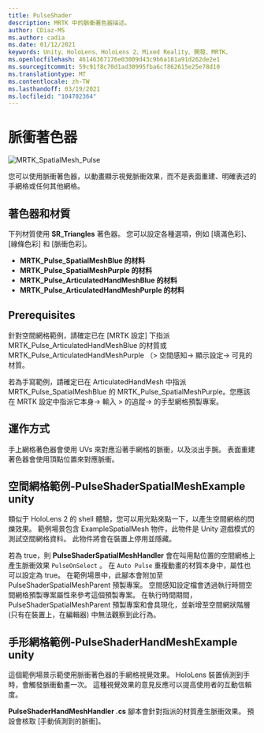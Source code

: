 ```yaml
---
title: PulseShader
description: MRTK 中的脈衝著色器描述。
author: CDiaz-MS
ms.author: cadia
ms.date: 01/12/2021
keywords: Unity、HoloLens、HoloLens 2、Mixed Reality、開發、MRTK、
ms.openlocfilehash: 46146367176e03009d43c9b6a181a91d262de2e1
ms.sourcegitcommit: 59c91f8c70d1ad30995fba6cf862615e25e78d10
ms.translationtype: MT
ms.contentlocale: zh-TW
ms.lasthandoff: 03/19/2021
ms.locfileid: "104702364"
---
```

# <a name="pulse-shader"></a>脈衝著色器

![MRTK_SpatialMesh_Pulse](https://user-images.githubusercontent.com/13754172/68261851-3489e200-fff6-11e9-9f6c-5574a7dd8db7.gif)

您可以使用脈衝著色器，以動畫顯示視覺脈衝效果，而不是表面重建、明確表述的手網格或任何其他網格。

## <a name="shader-and-material"></a>著色器和材質

下列材質使用 **SR_Triangles** 著色器。 您可以設定各種選項，例如 [填滿色彩]、[線條色彩] 和 [脈衝色彩]。

- **MRTK_Pulse_SpatialMeshBlue 的材料** 
- **MRTK_Pulse_SpatialMeshPurple 的材料** 
- **MRTK_Pulse_ArticulatedHandMeshBlue 的材料** 
- **MRTK_Pulse_ArticulatedHandMeshPurple 的材料** 

## <a name="prerequisites"></a>Prerequisites

針對空間網格範例，請確定已在 [MRTK 設定] 下指派 MRTK_Pulse_ArticulatedHandMeshBlue 的材質或 MRTK_Pulse_ArticulatedHandMeshPurple （> 空間感知-> 顯示設定-> 可見的材質。

若為手寫範例，請確定已在 ArticulatedHandMesh 中指派 MRTK_Pulse_SpatialMeshBlue 的 MRTK_Pulse_SpatialMeshPurple。您應該在 MRTK 設定中指派它本身-> 輸入 > 的追蹤-> 的手型網格預製專案。

## <a name="how-it-works"></a>運作方式

手上網格著色器會使用 UVs 來對應沿著手網格的脈衝，以及淡出手腕。 表面重建著色器會使用頂點位置來對應脈衝。

## <a name="spatial-mesh-example---pulseshaderspatialmeshexampleunity"></a>空間網格範例-PulseShaderSpatialMeshExample unity

類似于 HoloLens 2 的 shell 體驗，您可以用光點來點一下，以產生空間網格的閃爍效果。 範例場景包含 ExampleSpatialMesh 物件，此物件是 Unity 遊戲模式的測試空間網格資料。 此物件將會在裝置上停用並隱藏。

若為 true，則 **PulseShaderSpatialMeshHandler** 會在叫用點位置的空間網格上產生脈衝效果 `PulseOnSelect` 。 在  `Auto Pulse` 重複動畫的材質本身中，屬性也可以設定為 true。  在範例場景中，此腳本會附加至 PulseShaderSpatialMeshParent 預製專案。  空間感知設定檔會透過執行時間空間網格預製專案屬性來參考這個預製專案。 在執行時間期間，PulseShaderSpatialMeshParent 預製專案和會具現化，並新增至空間網狀階層 (只有在裝置上，在編輯器) 中無法觀察到此行為。

## <a name="hand-mesh-example---pulseshaderhandmeshexampleunity"></a>手形網格範例-PulseShaderHandMeshExample unity

這個範例場景示範使用脈衝著色器的手網格視覺效果。 HoloLens 裝置偵測到手時，會觸發脈衝動畫一次。 這種視覺效果的意見反應可以提高使用者的互動信賴度。 

**PulseShaderHandMeshHandler .cs** 腳本會針對指派的材質產生脈衝效果。 預設會核取 [手動偵測到的脈衝]。
